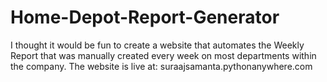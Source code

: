# Home-Depot-Report-Generator


I thought it would be fun to create a website that automates the Weekly Report that was manually created every week on most departments within the company.
The website is live at: suraajsamanta.pythonanywhere.com


